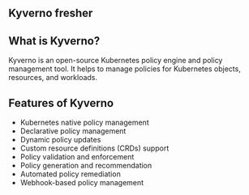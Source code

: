 ## Kyverno fresher

## What is Kyverno?

Kyverno is an open-source Kubernetes policy engine and policy management tool. It helps to manage policies for Kubernetes objects, resources, and workloads.

## Features of Kyverno

- Kubernetes native policy management
- Declarative policy management
- Dynamic policy updates
- Custom resource definitions (CRDs) support
- Policy validation and enforcement
- Policy generation and recommendation
- Automated policy remediation
- Webhook-based policy management

